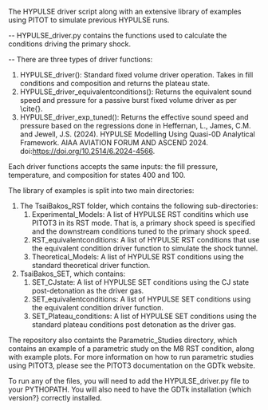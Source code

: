 The HYPULSE driver script along with an extensive library of examples using PITOT to simulate previous HYPULSE runs.

-- HYPULSE_driver.py contains the functions used to calculate the conditions driving the primary shock. 

-- There are three types of driver functions:
1. HYPULSE_driver(): Standard fixed volume driver operation. Takes in fill conditions and composition and returns the plateau state.
2. HYPULSE_driver_equivalentconditions(): Returns the equivalent sound speed and pressure for a passive burst fixed volume driver as per \cite{}.
3. HYPULSE_driver_exp_tuned(): Returns the effective sound speed and pressure based on the regressions done in Heffernan, L., James, C.M. and Jewell, J.S. (2024). HYPULSE Modelling Using Quasi-0D Analytical Framework. AIAA AVIATION FORUM AND ASCEND 2024. doi:https://doi.org/10.2514/6.2024-4566.

Each driver functions accepts the same inputs: the fill pressure, temperature, and composition for states 400 and 100.

The library of examples is split into two main directories:
1. The TsaiBakos_RST folder, which contains the following sub-directories:
   1. Experimental_Models: A list of HYPULSE RST conditins which use PITOT3 in its RST mode. That is, a primary shock speed is specified and the downstream conditions tuned to the primary shock speed.
   2. RST_equivalentconditions: A list of HYPULSE RST conditions that use the equivalent condition driver function to simulate the shock tunnel.
   3. Theoretical_Models: A list of HYPULSE RST conditions using the standard theoretical driver function.
2. TsaiBakos_SET, which contains:
    1. SET_CJstate: A list of HYPULSE SET conditions using the CJ state post-detonation as the driver gas.
   2. SET_equivalentconditions: A list of HYPULSE SET conditions using the equivalent condition driver function.
   3. SET_Plateau_conditions: A list of HYPULSE SET conditions using the standard plateau conditions post detonation as the driver gas.

The repository also containts the Parametric_Studies directory, which contains an example of a parametric study on the M8 RST condition, along with example plots. For more information on how to run parametric studies using PITOT3, please see the PITOT3 documentation on the GDTk website.

To run any of the files, you will need to add the HYPULSE_driver.py file to your PYTHOPATH. You will also need to have the GDTk installation {which version?} correctly installed.